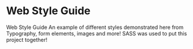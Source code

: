 # Web Style Guide
 Web Style Guide
An example of different styles demonstrated here from Typography, form elements, images and more! 
SASS was used to put this project together!
